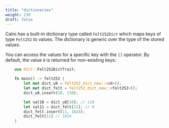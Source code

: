 ```yaml
---
title: "dictionaries"
weight: 230
draft: false
---
```


Cairo has a built-in dictionary type called `Felt252Dict` which maps keys of type `Felt252` to values. The dictionary is generic over the type of the stored values.  

You can access the values for a specific key with the `[]` operator.
By default, the value `0` is returned for non-existing keys:

```rust {.codebox}
    use dict::Felt252DictTrait;

    fn main() -> felt252 {
        let mut dict_u8 = felt252_dict_new::<u8>();
        let mut dict_felt = felt252_dict_new::<felt252>();
        dict_u8.insert(10, 110);

        let val10 = dict_u8[10]; // 110
        let val11 = dict_felt[11]; // 0
        dict_felt.insert(11, 1024);
        dict_felt[11] // 1024
    }
```
